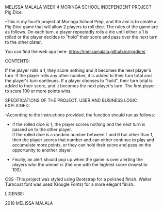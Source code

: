MELISSA MALALA
WEEK 4
MORINGA SCHOOL INDEPENDENT PROJECT
Pig Dice.

-This is my fourth project at Moringa School Prep, and the aim is to create a Pig Dice game that will allow 2 players to roll dice. The rules of the game are as follows. On each turn, a player repeatedly rolls a die until either a 1 is rolled or the player decides to "hold" their score and pass over the next turn to the other plater.

You can find the web app here: https://melisamalala.github.io/pigdice/

CONTENTS:

If the player rolls a 1, they score nothing and it becomes the next player's turn. If the player rolls any other number, it is added to their turn total and the player's turn continues. If a player chooses to "hold", their turn total is added to their score, and it becomes the next player's turn. The first player to score 100 or more points wins.


SPECIFICATIONS OF THE PROJECT.
USER AND BUSINESS LOGIC EXPLAINED:

-According to the instructions provided, the function should run as follows:

- If the rolled dice is 1, the player scores nothing and the next turn is passed on to the other player.  
If the rolled dice is a random number between 1 and 6 but other than 1, then the player scores that number and can either continue to play and accumulate more points, or they can hold their score and pass on the opportunity to another player.

- Finally, an alert should pop up when the game is over alerting the players who the winner is (the one with the highest score closest to 100).

CSS
-This project was styled using Bootstrap for a polished finish. Walter Turncoat font was used (Google Fonts) for a more elegant finish.

LICENSE:

2018 MELISSA MALALA
